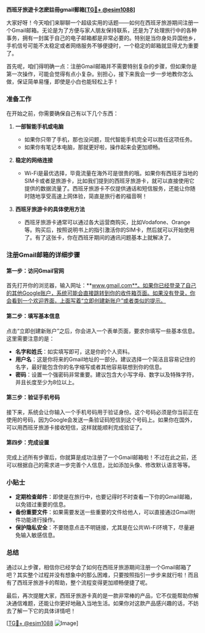 **西班牙旅遊卡怎麽註冊gmail郵箱[[TG💪+ @esim1088](https://t.me/s/esim1088)]**

大家好呀！今天咱们来聊聊一个超级实用的话题——如何在西班牙旅游期间注册一个Gmail邮箱。无论是为了方便与家人朋友保持联系，还是为了处理旅行中的各种事务，拥有一封属于自己的电子邮箱都是非常必要的。特别是当你身处异国他乡，手机信号可能不太稳定或者网络服务不够便捷时，一个稳定的邮箱就显得尤为重要了。

首先呢，咱们得明确一点：注册Gmail邮箱并不需要特别复杂的步骤，但如果你是第一次操作，可能会觉得有点小复杂。别担心，接下来我会一步一步地教你怎么做，保证简单易懂，即使是小白也能轻松上手！

### 准备工作

在开始之前，你需要确保自己有以下几个东西：

1. **一部智能手机或电脑**  
   - 如果你只带了手机，那也没问题，现代智能手机完全可以胜任这项任务。
   - 如果你有笔记本电脑，那就更好啦，操作起来会更加顺畅。

2. **稳定的网络连接**  
   - Wi-Fi是最优选择，毕竟流量在海外可是很贵的哦。如果你有西班牙当地的SIM卡或者是旅游卡，比如我们提到的西班牙旅游卡，就可以直接使用它提供的数据流量了。西班牙旅游卡不仅提供通话和短信服务，还能让你随时随地享受高速上网体验，简直是旅行者的福音啊！

3. **西班牙旅游卡的具体使用方法**  
   - 西班牙旅游卡通常可以通过各大运营商购买，比如Vodafone、Orange等。购买后，按照说明书上的指引激活你的SIM卡，然后就可以开始使用了。有了这张卡，你在西班牙期间的通讯问题基本上就解决了。

### 注册Gmail邮箱的详细步骤

#### 第一步：访问Gmail官网

首先打开你的浏览器，输入网址：**www.gmail.com**。如果你已经登录了自己的其他Google账户，系统可能会直接跳转到你的收件箱页面。如果没有登录，你会看到一个欢迎界面，上面写着“立即创建新账户”或者类似的提示。

#### 第二步：填写基本信息

点击“立即创建新账户”之后，你会进入一个表单页面，要求你填写一些基本信息。这里需要注意的是：

- **名字和姓氏**：如实填写即可，这是你的个人资料。
- **用户名**：这是你将来的Gmail地址的一部分。建议选择一个简洁且容易记住的名字，最好能包含你的名字缩写或者其他容易联想到你的信息。
- **密码**：设置一个强密码非常重要。建议包含大小写字母、数字以及特殊字符，并且长度至少为8位以上。

#### 第三步：验证手机号码

接下来，系统会让你输入一个手机号码用于验证身份。这个号码必须是你当前正在使用的号码，因为Google会发送一条验证码短信到这个号码上。如果你在国外，可以用西班牙旅游卡接收短信，这样就能顺利完成验证了。

#### 第四步：完成设置

完成上述所有步骤后，你就算是成功注册了一个Gmail邮箱啦！不过在此之前，还可以根据自己的需求进一步完善个人信息，比如添加头像、修改默认语言等等。

### 小贴士

- **定期检查邮件**：即使是在旅行中，也要记得时不时查看一下你的Gmail邮箱，以免错过重要的信息。
- **备份重要文件**：如果需要发送一些重要的文件给他人，可以直接通过Gmail附件功能进行操作。
- **保护隐私安全**：不要随意点击不明链接，尤其是在公共Wi-Fi环境下，尽量避免输入敏感信息。

### 总结

通过以上步骤，相信你已经学会了如何在西班牙旅游期间注册一个Gmail邮箱了吧？其实整个过程并没有想象中的那么困难，只要按照指引一步步来就行啦！而且有了西班牙旅游卡的帮助，整个流程变得更加顺畅便捷了呢。

最后，再次提醒大家，西班牙旅游卡真的是一款非常棒的产品，它不仅能帮助你解决通信难题，还能让你更好地融入当地生活。如果你对这款产品感兴趣的话，不妨去了解一下它的具体详情吧！

[[TG💪+ @esim1088](https://t.me/s/esim1088) ![Image](https://i.postimg.cc/4NQfJmqS/Snipaste-2025-05-13-00-14-12.png)]